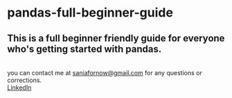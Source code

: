 # pandas-full-beginner-guide
## This is a full beginner friendly guide for everyone who's getting started with pandas. 
<br> you can contact me at saniafornow@gmail.com for any questions or corrections. <br>
[LinkedIn](https://www.linkedin.com/in/sania-latifi-afshar-49000831a/)
